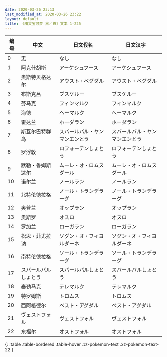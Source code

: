 ```yaml
---
date: 2020-03-26 23:13
last_modified_at: 2020-03-26 23:22
layout: default
title: 《精灵宝可梦 黑／白》文本 1-225
---
```

| 编号 | 中文 | 日文假名 | 日文汉字 |
| ---- | ---- | ---- | --- |
| 0 | 无 | なし | なし |
| 1 | 阿克什胡斯 | アーケシュフース | アーケシュフース |
| 2 | 奥斯特贝格达尔 | アウスト・ベグダル | アウスト・ベグダル |
| 3 | 布斯克吕 | ブスケルー | ブスケルー |
| 4 | 芬马克 | フィンマルク | フィンマルク |
| 5 | 海德 | ヘーマルク | ヘーマルク |
| 6 | 霍达兰 | ホーダラン | ホーダラン |
| 7 | 斯瓦尔巴特群岛 | スバールバル・ヤンマンエンとう | スバールバル・ヤンマンエンとう |
| 8 | 罗浮敦 | ロフォーテンしょとう | ロフォーテンしょとう |
| 9 | 默勒・鲁姆斯达尔 | ムーレ・オ・ロムスダール | ムーレ・オ・ロムスダール |
| 10 | 诺尔兰 | ノールラン | ノールラン |
| 11 | 北特伦德拉格 | ノール・トランデラーグ | ノール・トランデラーグ |
| 12 | 奥普兰 | オップラン | オップラン |
| 13 | 奥斯罗 | オスロ | オスロ |
| 14 | 罗加兰 | ローガラン | ローガラン |
| 15 | 松恩・菲尤拉讷 | ソグン・オ・フィヨルダーネ | ソグン・オ・フィヨルダーネ |
| 16 | 南特伦德拉格 | ソール・トランデラーグ | ソール・トランデラーグ |
| 17 | スバールバルしょとう | スバールバルしょとう | スバールバルしょとう |
| 18 | 泰勒马克 | テレマルク | テレマルク |
| 19 | 特罗姆斯 | トロムス | トロムス |
| 20 | 西阿格德尔 | べスト・アグダル | べスト・アグダル |
| 21 | ヴェストフォル | ヴェストフォル | ヴェストフォル |
| 22 | 东福尔 | オストフォル | オストフォル |
{: .table .table-bordered .table-hover .xz-pokemon-text .xz-pokemon-text-22 }